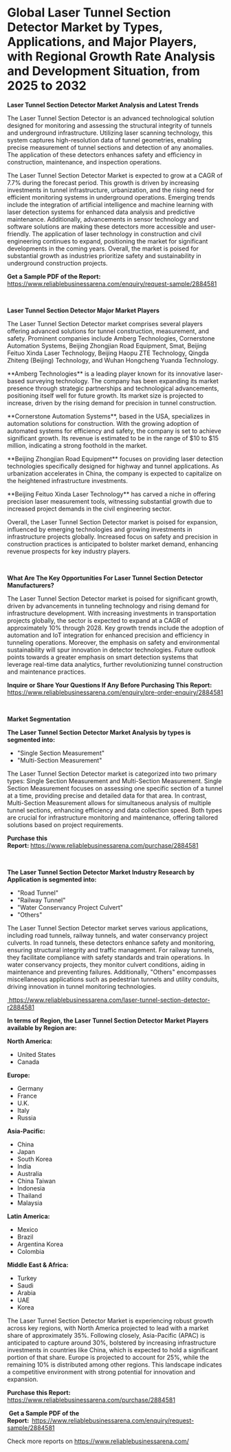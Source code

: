 <p><h1>Global Laser Tunnel Section Detector Market by Types, Applications, and Major Players, with Regional Growth Rate Analysis and Development Situation, from 2025 to 2032</h1></p><p><strong>Laser Tunnel Section Detector Market Analysis and Latest Trends</strong></p>
<p><p>The Laser Tunnel Section Detector is an advanced technological solution designed for monitoring and assessing the structural integrity of tunnels and underground infrastructure. Utilizing laser scanning technology, this system captures high-resolution data of tunnel geometries, enabling precise measurement of tunnel sections and detection of any anomalies. The application of these detectors enhances safety and efficiency in construction, maintenance, and inspection operations.</p><p>The Laser Tunnel Section Detector Market is expected to grow at a CAGR of 7.7% during the forecast period. This growth is driven by increasing investments in tunnel infrastructure, urbanization, and the rising need for efficient monitoring systems in underground operations. Emerging trends include the integration of artificial intelligence and machine learning with laser detection systems for enhanced data analysis and predictive maintenance. Additionally, advancements in sensor technology and software solutions are making these detectors more accessible and user-friendly. The application of laser technology in construction and civil engineering continues to expand, positioning the market for significant developments in the coming years. Overall, the market is poised for substantial growth as industries prioritize safety and sustainability in underground construction projects.</p></p>
<p><strong>Get a Sample PDF of the Report:&nbsp;</strong> <a href="https://www.reliablebusinessarena.com/enquiry/request-sample/2884581?utm_campaign=2033&utm_medium=2&utm_source=Github&utm_content=ia&utm_term=13032025&utm_id=laser-tunnel-section-detector">https://www.reliablebusinessarena.com/enquiry/request-sample/2884581</a></p>
<p>&nbsp;</p>
<p><strong>Laser Tunnel Section Detector Major Market Players</strong></p>
<p><p>The Laser Tunnel Section Detector market comprises several players offering advanced solutions for tunnel construction, measurement, and safety. Prominent companies include Amberg Technologies, Cornerstone Automation Systems, Beijing Zhongjian Road Equipment, Smat, Beijing Feituo Xinda Laser Technology, Beijing Haopu ZTE Technology, Qingda Zhiteng (Beijing) Technology, and Wuhan Hongcheng Yuanda Technology.</p><p>**Amberg Technologies** is a leading player known for its innovative laser-based surveying technology. The company has been expanding its market presence through strategic partnerships and technological advancements, positioning itself well for future growth. Its market size is projected to increase, driven by the rising demand for precision in tunnel construction.</p><p>**Cornerstone Automation Systems**, based in the USA, specializes in automation solutions for construction. With the growing adoption of automated systems for efficiency and safety, the company is set to achieve significant growth. Its revenue is estimated to be in the range of $10 to $15 million, indicating a strong foothold in the market.</p><p>**Beijing Zhongjian Road Equipment** focuses on providing laser detection technologies specifically designed for highway and tunnel applications. As urbanization accelerates in China, the company is expected to capitalize on the heightened infrastructure investments.</p><p>**Beijing Feituo Xinda Laser Technology** has carved a niche in offering precision laser measurement tools, witnessing substantial growth due to increased project demands in the civil engineering sector. </p><p>Overall, the Laser Tunnel Section Detector market is poised for expansion, influenced by emerging technologies and growing investments in infrastructure projects globally. Increased focus on safety and precision in construction practices is anticipated to bolster market demand, enhancing revenue prospects for key industry players.</p></p>
<p>&nbsp;</p>
<p><strong>What Are The Key Opportunities For Laser Tunnel Section Detector Manufacturers?</strong></p>
<p><p>The Laser Tunnel Section Detector market is poised for significant growth, driven by advancements in tunneling technology and rising demand for infrastructure development. With increasing investments in transportation projects globally, the sector is expected to expand at a CAGR of approximately 10% through 2028. Key growth trends include the adoption of automation and IoT integration for enhanced precision and efficiency in tunneling operations. Moreover, the emphasis on safety and environmental sustainability will spur innovation in detector technologies. Future outlook points towards a greater emphasis on smart detection systems that leverage real-time data analytics, further revolutionizing tunnel construction and maintenance practices.</p></p>
<p><strong>Inquire or Share Your Questions If Any Before Purchasing This Report:</strong> <a href="https://www.reliablebusinessarena.com/enquiry/pre-order-enquiry/2884581?utm_campaign=2033&utm_medium=2&utm_source=Github&utm_content=ia&utm_term=13032025&utm_id=laser-tunnel-section-detector">https://www.reliablebusinessarena.com/enquiry/pre-order-enquiry/2884581</a></p>
<p>&nbsp;</p>
<p><strong>Market Segmentation</strong></p>
<p><strong>The Laser Tunnel Section Detector Market Analysis by types is segmented into:</strong></p>
<p><ul><li>"Single Section Measurement"</li><li>"Multi-Section Measurement"</li></ul></p>
<p><p>The Laser Tunnel Section Detector market is categorized into two primary types: Single Section Measurement and Multi-Section Measurement. Single Section Measurement focuses on assessing one specific section of a tunnel at a time, providing precise and detailed data for that area. In contrast, Multi-Section Measurement allows for simultaneous analysis of multiple tunnel sections, enhancing efficiency and data collection speed. Both types are crucial for infrastructure monitoring and maintenance, offering tailored solutions based on project requirements.</p></p>
<p><strong>Purchase this Report:&nbsp;</strong><a href="https://www.reliablebusinessarena.com/purchase/2884581?utm_campaign=2033&utm_medium=2&utm_source=Github&utm_content=ia&utm_term=13032025&utm_id=laser-tunnel-section-detector">https://www.reliablebusinessarena.com/purchase/2884581</a></p>
<p>&nbsp;</p>
<p><strong>The Laser Tunnel Section Detector Market Industry Research by Application is segmented into:</strong></p>
<p><ul><li>"Road Tunnel"</li><li>"Railway Tunnel"</li><li>"Water Conservancy Project Culvert"</li><li>"Others"</li></ul></p>
<p><p>The Laser Tunnel Section Detector market serves various applications, including road tunnels, railway tunnels, and water conservancy project culverts. In road tunnels, these detectors enhance safety and monitoring, ensuring structural integrity and traffic management. For railway tunnels, they facilitate compliance with safety standards and train operations. In water conservancy projects, they monitor culvert conditions, aiding in maintenance and preventing failures. Additionally, "Others" encompasses miscellaneous applications such as pedestrian tunnels and utility conduits, driving innovation in tunnel monitoring technologies.</p></p>
<p><a href="https://www.reliablebusinessarena.com/laser-tunnel-section-detector-r2884581?utm_campaign=2033&utm_medium=2&utm_source=Github&utm_content=ia&utm_term=13032025&utm_id=laser-tunnel-section-detector">&nbsp;https://www.reliablebusinessarena.com/laser-tunnel-section-detector-r2884581</a></p>
<p><strong>In terms of Region, the Laser Tunnel Section Detector Market Players available by Region are:</strong></p>
<p>
    <p> <strong> North America: </strong>
        <ul>
            <li>United States</li>
            <li>Canada</li>
        </ul>
        </p> 
    <p> <strong> Europe: </strong>
        <ul>
            <li>Germany</li>
            <li>France</li>
            <li>U.K.</li>
            <li>Italy</li>
            <li>Russia</li>
        </ul>
        </p> 
    <p> <strong> Asia-Pacific: </strong>
        <ul>
            <li>China</li>
            <li>Japan</li>
            <li>South Korea</li>
            <li>India</li>
            <li>Australia</li>
            <li>China Taiwan</li>
            <li>Indonesia</li>
            <li>Thailand</li>
            <li>Malaysia</li>
        </ul>
        </p> 
    <p> <strong> Latin America: </strong>
        <ul>
            <li>Mexico</li>
            <li>Brazil</li>
            <li>Argentina Korea</li>
            <li>Colombia</li>
        </ul>
        </p> 
    <p> <strong> Middle East & Africa: </strong>
        <ul>
            <li>Turkey</li>
            <li>Saudi</li>
            <li>Arabia</li>
            <li>UAE</li>
            <li>Korea</li>
        </ul>
    </p>
    </p>
<p><p>The Laser Tunnel Section Detector Market is experiencing robust growth across key regions, with North America projected to lead with a market share of approximately 35%. Following closely, Asia-Pacific (APAC) is anticipated to capture around 30%, bolstered by increasing infrastructure investments in countries like China, which is expected to hold a significant portion of that share. Europe is projected to account for 25%, while the remaining 10% is distributed among other regions. This landscape indicates a competitive environment with strong potential for innovation and expansion.</p></p>
<p><strong>Purchase this Report: </strong><a href="https://www.reliablebusinessarena.com/purchase/2884581?utm_campaign=2033&utm_medium=2&utm_source=Github&utm_content=ia&utm_term=13032025&utm_id=laser-tunnel-section-detector">https://www.reliablebusinessarena.com/purchase/2884581</a></p>
<p>&nbsp;<strong>Get a Sample PDF of the Report:&nbsp;&nbsp;</strong><a href="https://www.reliablebusinessarena.com/enquiry/request-sample/2884581?utm_campaign=2033&utm_medium=2&utm_source=Github&utm_content=ia&utm_term=13032025&utm_id=laser-tunnel-section-detector">https://www.reliablebusinessarena.com/enquiry/request-sample/2884581</a></p>
<p><strong></strong></p>
<p>Check more reports on <a href="https://www.reliablebusinessarena.com/?utm_campaign=2033&utm_medium=2&utm_source=Github&utm_content=ia&utm_term=13032025&utm_id=laser-tunnel-section-detector">https://www.reliablebusinessarena.com/</a></p>